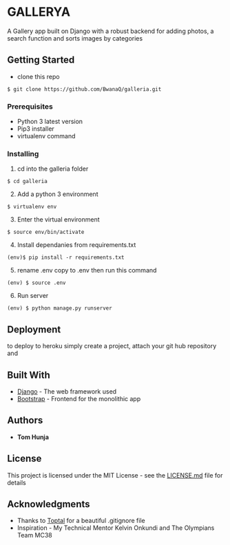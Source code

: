 # GALLERYA

A Gallery app built on Django with a robust backend for adding photos, a search function and sorts images by categories

## Getting Started

- clone this repo

```
$ git clone https://github.com/BwanaQ/galleria.git
```

### Prerequisites

- Python 3 latest version
- Pip3 installer
- virtualenv command

### Installing

1. cd into the galleria folder

```
$ cd galleria
```

2. Add a python 3 environment

```
$ virtualenv env
```

3. Enter the virtual environment

```
$ source env/bin/activate
```

4. Install dependanies from requirements.txt

```
(env)$ pip install -r requirements.txt
```

5. rename .env copy to .env then run this command

```
(env) $ source .env
```

6. Run server

```
(env) $ python manage.py runserver
```

## Deployment

to deploy to heroku simply create a project, attach your git hub repository and

## Built With

- [Django](https://www.djangoproject.com/) - The web framework used
- [Bootstrap](https://getbootstrap.com/) - Frontend for the monolithic app

## Authors

- **Tom Hunja**

## License

This project is licensed under the MIT License - see the [LICENSE.md](LICENSE.md) file for details

## Acknowledgments

- Thanks to [Toptal](https://www.toptal.com/developers/gitignore/api/django) for a beautiful .gitignore file
- Inspiration - My Technical Mentor Kelvin Onkundi and The Olympians Team MC38
